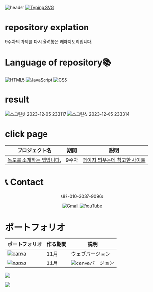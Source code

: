 
![header](https://capsule-render.vercel.app/api?type=egg&color=gradient&height=300&section=header&text=welcome%2&fontSize=50&desc=9주차%20독도%20소개%20앱)
[![Typing SVG](https://readme-typing-svg.demolab.com?font=Fira+Code&pause=1000&color=F76F00&background=FFBD2F00&random=false&width=435&lines=%E3%81%A9%E3%81%86%E3%81%9E%E3%82%88%E3%82%8D%E3%81%97%E3%81%8F%E3%81%8A%E3%81%AD%E3%81%8C%E3%81%84%E3%81%97%E3%81%BE%E3%81%99%E3%80%82)](https://git.io/typing-svg)<br>

# repository explation
9주차의 과제를 다시 올려놓은 레파지토리입니다.

# Language of repository📚
![HTML5](https://img.shields.io/badge/HTML5-E34F26?style=flat-square&logo=html5&logoColor=white)
![JavaScript](https://img.shields.io/badge/JavaScript-F7DF1E?style=for-the-badge&logo=javascript&logoColor=black)
![CSS](https://img.shields.io/badge/CSS-1572B6?style=for-the-badge&logo=css3&logoColor=white)

# result
![스크린샷 2023-12-05 233117](https://github.com/do04200611/CORODOVA/assets/74278578/f7ac624a-b4e9-4b78-a930-bb913337001d)
![스크린샷 2023-12-05 233314](https://github.com/do04200611/CORODOVA/assets/74278578/9f0f6bf5-4ca9-4205-a947-6d298284c331)

# click page
 | プロジェクト名           | 期間          | 説明                 |
  |------------------------|---------------|--------------------|
 |[독도를 소개하는 앱입니다.](https://dockdointroduce.netlify.app/)|9주차|[페이지 띄우는데 참고한 사이트](https://app.netlify.com/sites/dockdointroduce/configuration/general) |

# 📞 Contact 
 <p align="center">
  📞82-010-3037-9096📞
</p>

<p align="center">
  <a href="mailto:a01030379096@gmail.com">
    <img src="https://img.shields.io/badge/-Gmail-red?style=for-the-badge&logo=Gmail" alt="Gmail">
  </a>
  <a href="https://www.youtube.com/channel/UC484ZJMavtoPOI4ey-HFdCA">
   <img src="https://img.shields.io/badge/-YouTube-red?style=for-the-badge&logo=youtube"   alt="YouTube">
 </a>

# ポートフォリオ

  | ポートフォリオ           |  作る期間     |            説明  |
  |------------------------|---------------|----------------------------------------------|
  |<a href="https://kimganghyeon.my.canva.site/kimganghyeon"><img src="https://img.shields.io/badge/canva-purple?style=for-the-badge&logo=canva" alt="canva"></a>|11月|ウェブバージョン|
  |<a href="https://www.canva.com/design/DAFzY5opUiA/Ge33dSKE16cErBaDJDp-BA/edit"><img src="https://img.shields.io/badge/canva-purple?style=for-the-badge&logo=canva" alt="canva"></a>|11月|<img src="https://img.shields.io/badge/canva-purple?style=for-the-badge&logo=canva" alt="canva">バージョン|
</p>
<img src="https://capsule-render.vercel.app/api?type=egg&color=gradient&height=100&text=Thank%20you%20for%20watching.&section=footer" />

 
</p>
<img src="https://capsule-render.vercel.app/api?type=egg&color=gradient&height=100&text=Thank%20you%20for%20watching.&section=footer" />

